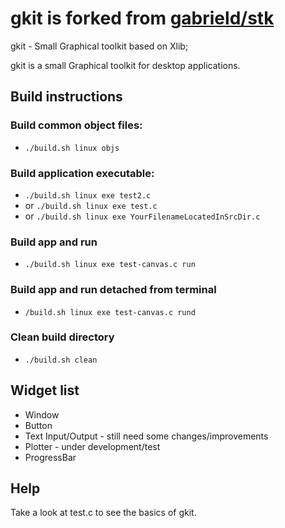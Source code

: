# gkit is forked from  [gabrield/stk](https://github.com/gabrield/stk)

gkit - Small Graphical toolkit based on Xlib;

gkit is a small Graphical toolkit for desktop applications.

## Build instructions
### Build common object files:
- `./build.sh linux objs`

### Build application executable:
- `./build.sh linux exe test2.c`
- or `./build.sh linux exe test.c`
- or `./build.sh linux exe YourFilenameLocatedInSrcDir.c`

### Build app and run
- `./build.sh linux exe test-canvas.c run`

### Build app and run detached from terminal
- `/build.sh linux exe test-canvas.c rund`

### Clean build directory
- `./build.sh clean`


## Widget list

* Window
* Button
* Text Input/Output - still need some changes/improvements
* Plotter - under development/test
* ProgressBar

## Help
Take a look at test.c to see the basics of gkit.

